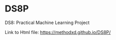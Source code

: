 # DS8P
DS8: Practical Machine Learning Project


Link to Html file: https://methodxd.github.io/DS8P/